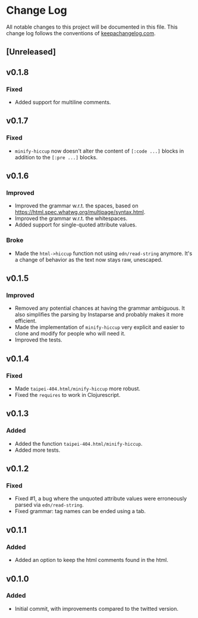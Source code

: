 # Change Log
All notable changes to this project will be documented in this file. This change log follows the conventions of [keepachangelog.com](http://keepachangelog.com/).

## [Unreleased]

## v0.1.8

### Fixed

- Added support for multiline comments.

## v0.1.7

### Fixed

- `minify-hiccup` now doesn't alter the content of `[:code ...]` blocks in addition to the `[:pre ...]` blocks.

## v0.1.6

### Improved

- Improved the grammar w.r.t. the spaces, based on https://html.spec.whatwg.org/multipage/syntax.html.
- Improved the grammar w.r.t. the whitespaces.
- Added support for single-quoted attribute values.

### Broke

- Made the `html->hiccup` function not using `edn/read-string` anymore.
  It's a change of behavior as the text now stays raw, unescaped.

## v0.1.5

### Improved

- Removed any potential chances at having the grammar ambiguous.
  It also simplifies the parsing by Instaparse and probably makes it more efficient.
- Made the implementation of `minify-hiccup` very explicit and easier to
  clone and modify for people who will need it.
- Improved the tests.

## v0.1.4

### Fixed

- Made `taipei-404.html/minify-hiccup` more robust.
- Fixed the `requires` to work in Clojurescript.

## v0.1.3

### Added

- Added the function `taipei-404.html/minify-hiccup`.
- Added more tests.

## v0.1.2

### Fixed

- Fixed #1, a bug where the unquoted attribute values were erroneously parsed via `edn/read-string`.
- Fixed grammar: tag names can be ended using a tab.

## v0.1.1

### Added

- Added an option to keep the html comments <!-- xxx --> found in the html.

## v0.1.0

### Added

- Initial commit, with improvements compared to the twitted version.
